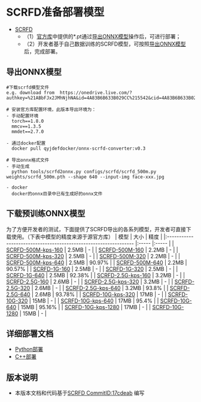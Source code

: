 # SCRFD准备部署模型


- [SCRFD](https://github.com/deepinsight/insightface/tree/17cdeab12a35efcebc2660453a8cbeae96e20950)
  - （1）[官方库](https://github.com/deepinsight/insightface/)中提供的*.pt通过[导出ONNX模型](#导出ONNX模型)操作后，可进行部署；
  - （2）开发者基于自己数据训练的SCRFD模型，可按照[导出ONNX模型](#%E5%AF%BC%E5%87%BAONNX%E6%A8%A1%E5%9E%8B)后，完成部署。


## 导出ONNX模型

  ```
  #下载scrfd模型文件
  e.g. download from  https://onedrive.live.com/?authkey=%21ABbFJx2JMhNjhNA&id=4A83B6B633B029CC%215542&cid=4A83B6B633B029CC

  # 安装官方库配置环境，此版本导出环境为：
  - 手动配置环境
    torch==1.8.0
    mmcv==1.3.5
    mmdet==2.7.0

  - 通过docker配置
    docker pull qyjdefdocker/onnx-scrfd-converter:v0.3

  # 导出onnx格式文件
  - 手动生成
    python tools/scrfd2onnx.py configs/scrfd/scrfd_500m.py weights/scrfd_500m.pth --shape 640 --input-img face-xxx.jpg

  - docker
    docker的onnx目录中已有生成好的onnx文件

  ```

## 下载预训练ONNX模型

为了方便开发者的测试，下面提供了SCRFD导出的各系列模型，开发者可直接下载使用。（下表中模型的精度来源于源官方库）
| 模型                                                               | 大小    | 精度    |
|:---------------------------------------------------------------- |:----- |:----- |
| [SCRFD-500M-kps-160](https://bj.bcebos.com/paddlehub/fastdeploy/scrfd_500m_bnkps_shape160x160.onnx) | 2.5MB | - |
| [SCRFD-500M-160](https://bj.bcebos.com/paddlehub/fastdeploy/scrfd_500m_shape160x160.onnx) | 2.2MB | - |
| [SCRFD-500M-kps-320](https://bj.bcebos.com/paddlehub/fastdeploy/scrfd_500m_bnkps_shape320x320.onnx) | 2.5MB | - |
| [SCRFD-500M-320](https://bj.bcebos.com/paddlehub/fastdeploy/scrfd_500m_shape320x320.onnx) | 2.2MB | - |
| [SCRFD-500M-kps-640](https://bj.bcebos.com/paddlehub/fastdeploy/scrfd_500m_bnkps_shape640x640.onnx) | 2.5MB | 90.97% |
| [SCRFD-500M-640](https://bj.bcebos.com/paddlehub/fastdeploy/scrfd_500m_shape640x640.onnx) | 2.2MB | 90.57% |
| [SCRFD-1G-160](https://bj.bcebos.com/paddlehub/fastdeploy/scrfd_1g_shape160x160.onnx ) | 2.5MB | - |
| [SCRFD-1G-320](https://bj.bcebos.com/paddlehub/fastdeploy/scrfd_1g_shape320x320.onnx) | 2.5MB | - |
| [SCRFD-1G-640](https://bj.bcebos.com/paddlehub/fastdeploy/scrfd_1g_shape640x640.onnx) | 2.5MB | 92.38% |
| [SCRFD-2.5G-kps-160](https://bj.bcebos.com/paddlehub/fastdeploy/scrfd_2.5g_bnkps_shape160x160.onnx) | 3.2MB | - |
| [SCRFD-2.5G-160](https://bj.bcebos.com/paddlehub/fastdeploy/scrfd_2.5g_shape160x160.onnx) | 2.6MB | - |
| [SCRFD-2.5G-kps-320](https://bj.bcebos.com/paddlehub/fastdeploy/scrfd_2.5g_bnkps_shape320x320.onnx) | 3.2MB | - |
| [SCRFD-2.5G-320](https://bj.bcebos.com/paddlehub/fastdeploy/scrfd_2.5g_shape320x320.onnx) | 2.6MB | - |
| [SCRFD-2.5G-kps-640](https://bj.bcebos.com/paddlehub/fastdeploy/scrfd_2.5g_bnkps_shape640x640.onnx) | 3.2MB | 93.8% |
| [SCRFD-2.5G-640](https://bj.bcebos.com/paddlehub/fastdeploy/scrfd_2.5g_shape640x640.onnx) | 2.6MB | 93.78% |
| [SCRFD-10G-kps-320](https://bj.bcebos.com/paddlehub/fastdeploy/scrfd_10g_bnkps_shape320x320.onnx) | 17MB | - |
| [SCRFD-10G-320](https://bj.bcebos.com/paddlehub/fastdeploy/scrfd_10g_shape320x320.onnx) | 15MB | - |
| [SCRFD-10G-kps-640](https://bj.bcebos.com/paddlehub/fastdeploy/scrfd_10g_bnkps_shape640x640.onnx) | 17MB | 95.4% |
| [SCRFD-10G-640](https://bj.bcebos.com/paddlehub/fastdeploy/scrfd_10g_shape640x640.onnx) | 15MB | 95.16% |
| [SCRFD-10G-kps-1280](https://bj.bcebos.com/paddlehub/fastdeploy/scrfd_10g_bnkps_shape1280x1280.onnx) | 17MB | - |
| [SCRFD-10G-1280](https://bj.bcebos.com/paddlehub/fastdeploy/scrfd_10g_shape1280x1280.onnx) | 15MB | - |

## 详细部署文档

- [Python部署](python)
- [C++部署](cpp)


## 版本说明

- 本版本文档和代码基于[SCRFD CommitID:17cdeab](https://github.com/deepinsight/insightface/tree/17cdeab12a35efcebc2660453a8cbeae96e20950) 编写

